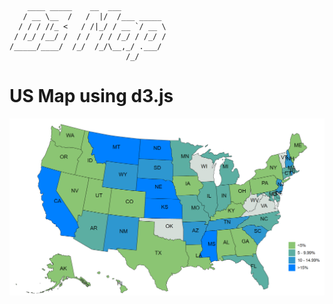 ```
    ____ _____    __  ___          
   / __ \__  /   /  |/  /___ _____ 
  / / / //_ <   / /|_/ / __ `/ __ \
 / /_/ /__/ /  / /  / / /_/ / /_/ /
/_____/____/  /_/  /_/\__,_/ .___/ 
                          /_/      
```

# US Map using d3.js                          

![Screenshot](./USState/Screenshot.png "Map output")
